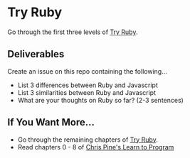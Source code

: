 # Try Ruby

Go through the first three levels of [Try Ruby](http://tryruby.org/levels/1/challenges/0).

## Deliverables

Create an issue on this repo containing the following...
- List 3 differences between Ruby and Javascript
- List 3 similarities between Ruby and Javascript
- What are your thoughts on Ruby so far? (2-3 sentences)

## If You Want More...

- Go through the remaining chapters of [Try Ruby](http://tryruby.org/levels/1/challenges/0).
- Read chapters 0 - 8 of [Chris Pine's Learn to Program](https://pine.fm/LearnToProgram/)
